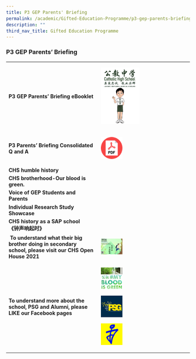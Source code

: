 ```yaml
---
title: P3 GEP Parents' Briefing
permalink: /academic/Gifted-Education-Programme/p3-gep-parents-briefing/
description: ""
third_nav_title: Gifted Education Programme
---
```

### P3 GEP Parents’ Briefing

|  	|  	|
|---	|---	|
|  **P3 GEP Parents’ Briefing eBooklet**	| <p><a href="https://drive.google.com/file/d/1WM1gKCpbAWkO8bk0spHVA8-R-UNgdoyp/view"><img style="width:45%" src="/images/gep13.png"></a></p> 	|
|  **P3 Parents’ Briefing Consolidated Q and A**	|  <p><a href="web"><img style="width:25%" src="/images/gep14.png"></a></p>	|
| **CHS humble history** 	|  	|
|  **CHS brotherhood-Our blood is green.**	|  	|
| **Voice of GEP Students and Parents** 	|  	|
| **Individual Research Study Showcase** 	|  	|
| **CHS history as a SAP school <br>《钟声响起时》** 	|  	|
| **To understand what their big brother doing in secondary school, please visit our CHS Open House 2021**  	| <p><a href="web"><img style="width:25%" src="/images/gep15.png"></a></p> 	|
| **To understand more about the school, PSG and Alumni, please LIKE our Facebook pages** 	| <p><a href="web"><img style="width:25%" src="/images/gep16.png"></a></p><p><a href="web"><img style="width:25%" src="/images/gep17.png"></a></p><p><a href="web"><img style="width:25%" src="/images/gep18.png"></a></p> 	|